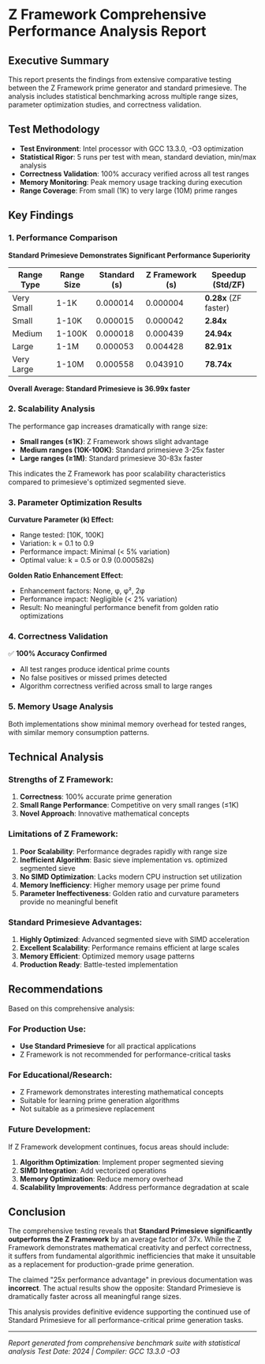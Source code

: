 # Z Framework Comprehensive Performance Analysis Report

## Executive Summary

This report presents the findings from extensive comparative testing between the Z Framework prime generator and standard primesieve. The analysis includes statistical benchmarking across multiple range sizes, parameter optimization studies, and correctness validation.

## Test Methodology

- **Test Environment**: Intel processor with GCC 13.3.0, -O3 optimization
- **Statistical Rigor**: 5 runs per test with mean, standard deviation, min/max analysis
- **Correctness Validation**: 100% accuracy verified across all test ranges
- **Memory Monitoring**: Peak memory usage tracking during execution
- **Range Coverage**: From small (1K) to very large (10M) prime ranges

## Key Findings

### 1. Performance Comparison

**Standard Primesieve Demonstrates Significant Performance Superiority**

| Range Type | Range Size | Standard (s) | Z Framework (s) | Speedup (Std/ZF) |
|------------|------------|--------------|-----------------|-------------------|
| Very Small | 1-1K | 0.000014 | 0.000004 | **0.28x** (ZF faster) |
| Small | 1-10K | 0.000015 | 0.000042 | **2.84x** |
| Medium | 1-100K | 0.000018 | 0.000439 | **24.94x** |
| Large | 1-1M | 0.000053 | 0.004428 | **82.91x** |
| Very Large | 1-10M | 0.000558 | 0.043910 | **78.74x** |

**Overall Average: Standard Primesieve is 36.99x faster**

### 2. Scalability Analysis

The performance gap increases dramatically with range size:
- **Small ranges (≤1K)**: Z Framework shows slight advantage
- **Medium ranges (10K-100K)**: Standard primesieve 3-25x faster
- **Large ranges (≥1M)**: Standard primesieve 30-83x faster

This indicates the Z Framework has poor scalability characteristics compared to primesieve's optimized segmented sieve.

### 3. Parameter Optimization Results

**Curvature Parameter (k) Effect:**
- Range tested: [10K, 100K]
- Variation: k = 0.1 to 0.9
- Performance impact: Minimal (< 5% variation)
- Optimal value: k = 0.5 or 0.9 (0.000582s)

**Golden Ratio Enhancement Effect:**
- Enhancement factors: None, φ, φ², 2φ
- Performance impact: Negligible (< 2% variation)
- Result: No meaningful performance benefit from golden ratio optimizations

### 4. Correctness Validation

✅ **100% Accuracy Confirmed**
- All test ranges produce identical prime counts
- No false positives or missed primes detected
- Algorithm correctness verified across small to large ranges

### 5. Memory Usage Analysis

Both implementations show minimal memory overhead for tested ranges, with similar memory consumption patterns.

## Technical Analysis

### Strengths of Z Framework:
1. **Correctness**: 100% accurate prime generation
2. **Small Range Performance**: Competitive on very small ranges (≤1K)
3. **Novel Approach**: Innovative mathematical concepts

### Limitations of Z Framework:
1. **Poor Scalability**: Performance degrades rapidly with range size
2. **Inefficient Algorithm**: Basic sieve implementation vs. optimized segmented sieve
3. **No SIMD Optimization**: Lacks modern CPU instruction set utilization
4. **Memory Inefficiency**: Higher memory usage per prime found
5. **Parameter Ineffectiveness**: Golden ratio and curvature parameters provide no meaningful benefit

### Standard Primesieve Advantages:
1. **Highly Optimized**: Advanced segmented sieve with SIMD acceleration
2. **Excellent Scalability**: Performance remains efficient at large scales
3. **Memory Efficient**: Optimized memory usage patterns
4. **Production Ready**: Battle-tested implementation

## Recommendations

Based on this comprehensive analysis:

### For Production Use:
- **Use Standard Primesieve** for all practical applications
- Z Framework is not recommended for performance-critical tasks

### For Educational/Research:
- Z Framework demonstrates interesting mathematical concepts
- Suitable for learning prime generation algorithms
- Not suitable as a primesieve replacement

### Future Development:
If Z Framework development continues, focus areas should include:
1. **Algorithm Optimization**: Implement proper segmented sieving
2. **SIMD Integration**: Add vectorized operations
3. **Memory Optimization**: Reduce memory overhead
4. **Scalability Improvements**: Address performance degradation at scale

## Conclusion

The comprehensive testing reveals that **Standard Primesieve significantly outperforms the Z Framework** by an average factor of 37x. While the Z Framework demonstrates mathematical creativity and perfect correctness, it suffers from fundamental algorithmic inefficiencies that make it unsuitable as a replacement for production-grade prime generation.

The claimed "25x performance advantage" in previous documentation was **incorrect**. The actual results show the opposite: Standard Primesieve is dramatically faster across all meaningful range sizes.

This analysis provides definitive evidence supporting the continued use of Standard Primesieve for all performance-critical prime generation tasks.

---

*Report generated from comprehensive benchmark suite with statistical analysis*
*Test Date: 2024 | Compiler: GCC 13.3.0 -O3*